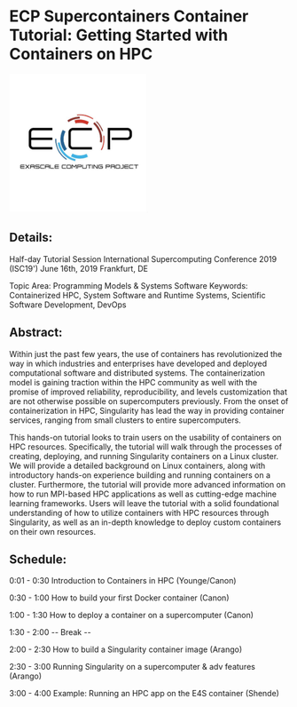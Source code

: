 
# ECP Supercontainers Container Tutorial: Getting Started with Containers on HPC

<img src="images/ecp.jpg" width="250">

## Details:
Half-day Tutorial Session
International Supercomputing Conference 2019 (ISC19')
June 16th, 2019
Frankfurt, DE

Topic Area: Programming Models & Systems Software
Keywords: Containerized HPC, System Software and Runtime Systems, Scientific Software Development, DevOps

## Abstract: 

Within just the past few years, the use of containers has revolutionized the way in which industries and enterprises have developed and deployed computational software and distributed systems. The containerization model is gaining traction within the HPC community as well with the promise of improved reliability, reproducibility, and levels customization that are not otherwise possible on supercomputers previously. From the onset of containerization in HPC, Singularity has lead the way in providing container services, ranging from small clusters to entire supercomputers. 

This hands-on tutorial looks to train users on the usability of containers on HPC resources. Specifically, the tutorial will walk through the processes of creating, deploying, and running Singularity containers on a Linux cluster. We will provide a detailed background on Linux containers, along with introductory hands-on experience building and running containers on a cluster. Furthermore, the tutorial will provide more advanced information on how to run MPI-based HPC applications as well as cutting-edge machine learning frameworks. Users will leave the tutorial with a solid foundational understanding of how to utilize containers with HPC resources through Singularity, as well as an in-depth knowledge to deploy custom containers on their own resources. 


## Schedule:

0:01 - 0:30 Introduction to Containers in HPC (Younge/Canon)

0:30 - 1:00 How to build your first Docker container (Canon)

1:00 - 1:30 How to deploy a container on a supercomputer (Canon)

1:30 - 2:00 -- Break --

2:00 - 2:30 How to build a Singularity container image (Arango)

2:30 - 3:00 Running Singularity on a supercomputer & adv features (Arango)

3:00 - 4:00 Example: Running an HPC app on the E4S container (Shende)




